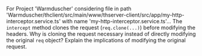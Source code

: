 For Project 'Warmduscher' considering file in path 'Warmduscher/thclient/src/main/www/thserver-client/src/app/my-http-interceptor.service.ts' with name 'my-http-interceptor.service.ts'... 
The `intercept` method clones the request (`req.clone(...)`) before modifying the headers. Why is cloning the request necessary instead of directly modifying the original `req` object? Explain the implications of modifying the original request.
